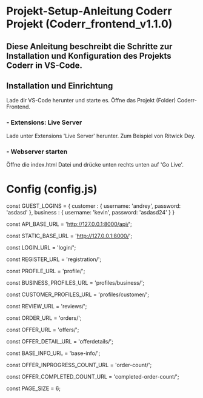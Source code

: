 # Projekt-Setup-Anleitung Coderr Projekt (Coderr_frontend_v1.1.0)  
## Diese Anleitung beschreibt die Schritte zur Installation und Konfiguration des Projekts Coderr in VS-Code.

## Installation und Einrichtung
  Lade dir VS-Code herunter und starte es. Öffne das Projekt (Folder) Coderr-Frontend.
  
### - Extensions: Live Server 
  Lade unter Extensions 'Live Server' herunter. Zum Beispiel von Ritwick Dey.
  
### - Webserver starten
  Öffne die index.html Datei und drücke unten rechts unten auf 'Go Live'. 


# Config (config.js)

const GUEST_LOGINS = {
    customer : {
        username: 'andrey',
        password: 'asdasd'
    },
    business : {
        username: 'kevin',
        password: 'asdasd24'
    }
}

const API_BASE_URL = 'http://127.0.0.1:8000/api/';

const STATIC_BASE_URL = 'http://127.0.0.1:8000/';

const LOGIN_URL = 'login/';

const REGISTER_URL = 'registration/';

const PROFILE_URL = 'profile/';

const BUSINESS_PROFILES_URL = 'profiles/business/';

const CUSTOMER_PROFILES_URL = 'profiles/customer/';

const REVIEW_URL = 'reviews/';

const ORDER_URL = 'orders/';

const OFFER_URL = 'offers/';

const OFFER_DETAIL_URL = 'offerdetails/';

const BASE_INFO_URL = 'base-info/';

const OFFER_INPROGRESS_COUNT_URL = 'order-count/';

const OFFER_COMPLETED_COUNT_URL = 'completed-order-count/';

const PAGE_SIZE = 6;
